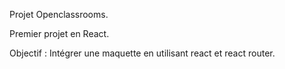 Projet Openclassrooms.

Premier projet en React.

Objectif : Intégrer une maquette en utilisant react et react router.
